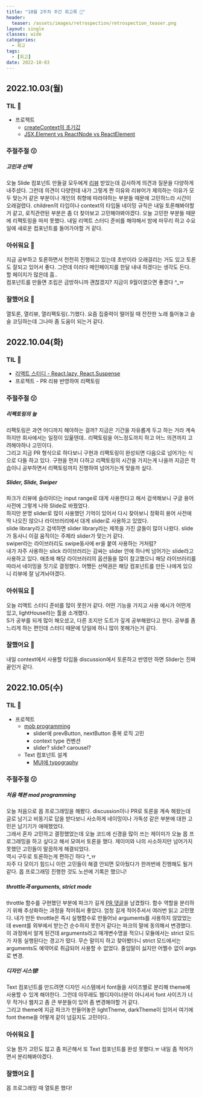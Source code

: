 ```yaml
---
title: "10월 2주차 주간 회고록 🙂"
header:
  teaser: /assets/images/retrospection/retrospection_teaser.png
layout: single
classes: wide
categories:
  - 회고
tags:
  - [회고]
date: 2022-10-03
---
```


## 2022.10.03(월)

### TIL 🧐

- 프로젝트
  - [createContext의 초기값](https://goongoguma.github.io/2021/06/05/How-to-use-React-Context-effectively/)
  - [JSX.Element vs ReactNode vs ReactElement](https://stackoverflow.com/questions/58123398/when-to-use-jsx-element-vs-reactnode-vs-reactelement)

### 주절주절 😗

##### 고민과 선택

오늘 Slide 컴포넌트 만들걸 모두에게 [리뷰](https://github.com/Co-Studo/Co-Studo-front/pull/32) 받았는데 감사하게 의견과 질문을 다양하게 내주셨다. 그런데 의견이 다양한데 내가 그렇게 짠 이유와 리뷰어가 제의하는 이유가 모두 맞는거 같은 부분이나 개인의 취향에 따라야하는 부분들 때문에 고민하느라 시간이 오래걸렸다. children의 타입이나 context의 타입들 네이밍 규칙은 내일 토론해봐야할거 같고, 로직관련된 부분은 좀 더 찾아보고 고민해야봐야겠다. 오늘 고민한 부분들 때문에 리팩토링을 마저 못했다. 내일 리액트 스터디 준비를 해야해서 밤에 마무리 하고 수요일에 새로운 컴포넌트를 들어가야할 거 같다.

### 아쉬워요 🙁

지금 공부하고 토론하면서 천천히 진행되고 있는데 초반이라 오래걸리는 거도 있고 토론도 잘되고 있어서 좋다. 그런데 이러다 메인페이지를 한달 내내 하겠다는 생각도 든다. 할 페이지가 많은데 흠..  
컴포넌트를 만들면 조립은 금방하니까 괜찮겠지? 지금이 9월이였으면 좋겠다 ^\_ㅠ

### 잘했어요 🙂

열토론, 열리뷰, 열리팩토링(..?)했다. 요즘 집중력이 떨어질 때 잔잔한 노래 틀어놓고 슬슬 코딩하는데 그나마 좀 도움이 되는거 같다.

## 2022.10.04(화)

### TIL 🧐

- [리액트 스터디 - React.lazy, React.Suspense](https://donyy.notion.site/React-lazy-React-Suspense-8c2972f16bb94dd0ab7441db0cbf1ac3)
- 프로젝트 - PR 리뷰 반영하여 리팩토링

### 주절주절 😗

##### 리팩토링의 늪

리팩토링은 과연 어디까지 해야하는 걸까? 지금은 기간을 자유롭게 두고 하는 거라 계속 하지만 회사에서는 일정이 있읉텐데.. 리팩토링을 어느정도까지 하고 어느 의견까지 고려해야하나 고민이다.  
그리고 지금 PR 형식으로 하다보니 구현과 리팩토링이 완성되면 다음으로 넘어가는 식으로 다들 하고 있다. 구현을 먼저 다하고 리팩토링의 시간을 가지는게 나을까 지금은 학습이니 공부하면서 리팩토링까지 진행하여 넘어가는게 맞을까 싶다.

##### Slider, Slide, Swiper

파크가 리뷰에 슬라이더는 input range로 대게 사용한다고 해서 검색해보니 구글 용어사전에 그렇게 나와 Slide로 바꿨었다.  
하지만 분명 slider로 많이 사용했던 기억이 있어서 다시 찾아보니 정확히 용어 사전에 딱 나오진 않으나 라이브러리에서 대게 slider로 사용하고 있었다.  
slide library라고 검색하면 slider library라는 제목을 가진 글들이 많이 나왔다. slide가 동사니 이걸 움직이는 주체라 slider가 맞는거 같다.  
swiper라는 라이브러리도 swipe동사에 er을 붙여 사용하는 거처럼?  
내가 자주 사용하는 slick 라이브러리는 감싸는 slider 안에 하나씩 넘어가는 slide라고 사용하고 있다. 애초에 해당 라이브러리의 옵션들을 많이 참고했으니 해당 라이브러리를 따라서 네이밍을 짓기로 결정했다. 어쨌든 선택권은 해당 컴포넌트를 만든 나에게 있으니 리뷰에 잘 남겨놔야겠다.

### 아쉬워요 🙁

오늘 리액트 스터디 준비를 많이 못한거 같다. 어떤 기능을 가지고 사용 예시가 어떤게 있고, lightHouse라는 툴을 소개했다.  
S가 공부를 되게 많이 해오셨고, 다른 조지만 도트가 깊게 공부해왔다고 한다. 공부를 좀 느리게 하는 편인데 스터디 때문에 당일에 하니 많이 못해가는거 같다.

### 잘했어요 🙂

내일 context에서 사용할 타입들 discussion에서 토론하고 반영만 하면 Slider는 진짜 끝인거 같다.

## 2022.10.05(수)

### TIL 🧐

- 프로젝트
  - [mob programming](https://costudo.notion.site/Slider-42e4d6ac6a3842f49ae45c9b3759106c)
    - slider에 prevButton, nextButton 중복 로직 고민
    - context type 컨벤션
    - slider? slide? carousel?
  - Text 컴포넌트 설계
    - [MUI에 typography](https://mui.com/material-ui/customization/typography/)

### 주절주절 😗

##### 처음 해본 mod programming

오늘 처음으로 몹 프로그래밍을 해봤다. discussion이나 PR로 토론을 계속 해왔는데 글로 남기고 비동기로 답을 받다보니 사소하게 네이밍이나 가독성 같은 부분에 대한 고민은 남기기가 애매했었다.  
그래서 혼자 고민하고 결정했었는데 오늘 코드에 신경을 많이 쓰는 제이미가 오늘 몹 프로그래밍을 하고 싶다고 해서 모여서 토론을 했다. 제이미와 나의 사소하지만 넘어가지 못했던 고민들이 말끔하게 해결되었다.  
역시 구두로 토론하는게 편하긴 하다 ^\_ㅠ  
자주 다 모이기 힘드니 이런 고민들이 해결 안되면 모아뒀다가 한꺼번에 진행해도 될거 같다. 몹 프로그래밍 진행한 것도 노션에 기록은 했으니!

##### throttle과 arguments, strict mode

throttle 함수를 구현했던 부분에 파크가 길게 [PR 댓글](https://github.com/Co-Studo/Co-Studo-front/pull/32#discussion_r987495985)을 남겼줬다. 함수 역할을 분리하기 위해 추상화하는 과정을 적어줘서 좋았다. 엄청 길게 적어주셔서 여러번 읽고 고민했다. 내가 만든 throttle은 즉시 실행함수로 만들어놔 arguments를 사용하지 않았었는데 event를 외부에서 받는건 순수하지 못한거 같다는 파크의 말에 동의해서 변경했다.  
이 과정에서 알게 된건데 arguments라고 매개변수명을 적으니 모듈에서는 strict 모드가 자동 실행된다는 경고가 떴다. 무슨 말이지 하고 찾아봤더니 strict 모드에서는 arguments도 예약어로 취급되어 사용할 수 없었다. 줄임말이 싫지만 어쩔수 없이 args 로 변경.

##### 디자인 시스템!

Text 컴포넌트를 만드려면 디자인 시스템에서 font들을 사이즈별로 분리해 theme에 사용할 수 있게 해야한다. 그런데 아무래도 웹디자이너분이 아니셔서 font 사이즈가 너무 작거나 웹치고 좀 큰 부분들이 있어 좀 변경해야할 거 같다.  
그리고 theme에 지금 파크가 만들어놓은 lightTheme, darkTheme이 있어서 여기에 font theme을 어떻게 같이 넘길지도 고민이다..

### 아쉬워요 🙁

오늘 뭔가 고민도 많고 좀 피곤해서 또 Text 컴포넌트를 완성 못했다.ㅠ 내일 좀 적어가면서 분리해봐야겠다.

### 잘했어요 🙂

몹 프로그래밍 때 열토론 했다!
